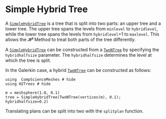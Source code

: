 # Simple Hybrid Tree

A [`SimpleHybridTree`](@ref) is a tree that is split into two parts: an upper tree and a lower tree.
The upper tree spans the levels from `minlevel` to `hybridlevel`, while the lower tree spans the levels from `hybridlevel`+1 to `maxlevel`.
This allows the 𝓗² Method to treat both parts of the tree differently.

A [`SimpleHybridTree`](@ref) can be constructed from a [`TwoNTree`](@ref) by specifying the `hybridhalfsize` parameter.
The `hybridhalfsize` determines the level at which the tree is split.

In the Galerkin case, a hybrid [`TwoNTree`](@ref) can be constructed as follows:

```@example TwoNTree1
using  CompScienceMeshes # hide
using H2Trees # hide

m = meshsphere(1.0, 0.1)
tree = SimpleHybridTree(TwoNTree(vertices(m), 0.1); hybridhalfsize=0.2)
```

Translating plans can be split into two with the `splitplan` function.
